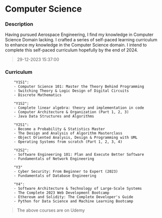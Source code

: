 # Computer Science

### Description
Having pursued Aerospace Engineering, I find my knowledge in Computer Science Domain lacking. 
I crafted a series of self-paced learning curriculum to enhance my knowledge in the Computer Science domain.
I intend to complete this self-paced curriculum hopefully by the end of 2024.
> 29-12-2023 15:37:00


### Curriculum
```
	"Y1S1":
	- Computer Science 101: Master the Theory Behind Programming 
	- Switching Theory & Logic Design of Digital Circuits 
	- Discrete Mathematics

	"Y1S2":
	- Complete linear algebra: theory and implementation in code 
	- Computer Architecture & Organization (Part 1, 2, 3)
	- Java Data Structures and Algorithms

	"Y2S1":
	- Become a Probability & Statistics Master
	- The Design and Analysis of Algorithm Masterclass
	- Object Oriented Analysis, Design & Programming with UML 
	- Operating Systems from scratch (Part 1, 2, 3, 4)

	"Y2S2":
	- Software Engineering 101: Plan and Execute Better Software
	- Fundamentals of Network Engineering 

	"Y3"
	- Cyber Security: From Beginner to Expert (2023)
	- Fundamentals of Database Engineering 

	"Y4":
	- Software Architecture & Technology of Large-Scale Systems 
	- The Complete 2023 Web Development Bootcamp 
	- Ethereum and Solidity: The Complete Developer's Guide 
	- Python for Data Science and Machine Learning Bootcamp
```
> The above courses are on Udemy


